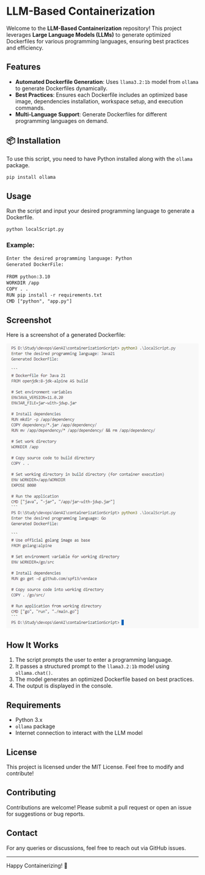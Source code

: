 # LLM-Based Containerization

Welcome to the **LLM-Based Containerization** repository! This project leverages **Large Language Models (LLMs)** to generate optimized Dockerfiles for various programming languages, ensuring best practices and efficiency.

##  Features
- **Automated Dockerfile Generation**: Uses `llama3.2:1b` model from `ollama` to generate Dockerfiles dynamically.
- **Best Practices**: Ensures each Dockerfile includes an optimized base image, dependencies installation, workspace setup, and execution commands.
- **Multi-Language Support**: Generate Dockerfiles for different programming languages on demand.

## 📦 Installation

To use this script, you need to have Python installed along with the `ollama` package.

```sh
pip install ollama
```

##  Usage

Run the script and input your desired programming language to generate a Dockerfile.

```sh
python localScript.py
```

### Example:
```
Enter the desired programming language: Python
Generated DockerFile:

FROM python:3.10
WORKDIR /app
COPY . .
RUN pip install -r requirements.txt
CMD ["python", "app.py"]
```

##  Screenshot
Here is a screenshot of a generated Dockerfile:

![Generated Dockerfile](generated_dockerfile.png)

##  How It Works
1. The script prompts the user to enter a programming language.
2. It passes a structured prompt to the `llama3.2:1b` model using `ollama.chat()`.
3. The model generates an optimized Dockerfile based on best practices.
4. The output is displayed in the console.

##  Requirements
- Python 3.x
- `ollama` package
- Internet connection to interact with the LLM model

##  License
This project is licensed under the MIT License. Feel free to modify and contribute!

##  Contributing
Contributions are welcome! Please submit a pull request or open an issue for suggestions or bug reports.

##  Contact
For any queries or discussions, feel free to reach out via GitHub issues.

---

Happy Containerizing! 🐳

